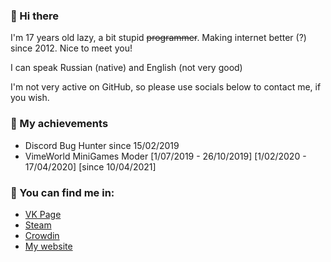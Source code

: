 ### 👋 Hi there 
I'm 17 years old lazy, a bit stupid ~~programmer~~. Making internet better (?) since 2012. Nice to meet you!

I can speak Russian (native) and English (not very good)

I'm not very active on GitHub, so please use socials below to contact me, if you wish.

### 🔰 My achievements
* Discord Bug Hunter since 15/02/2019
* VimeWorld MiniGames Moder [1/07/2019 - 26/10/2019] [1/02/2020 - 17/04/2020] [since 10/04/2021]

### 🌃 You can find me in:
* [VK Page](https://vk.com/id233376981)
* [Steam](https://steamcommunity.com/id/fusionboredone)
* [Crowdin](https://crowdin.com/profile/7fusionprime)
* [My website](https://fusionprime.netlify.app)
